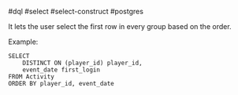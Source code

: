 #dql #select #select-construct #postgres

It lets the user select the first row in every group based on the order.

Example:
```postgresql
SELECT
	DISTINCT ON (player_id) player_id,
	event_date first_login
FROM Activity
ORDER BY player_id, event_date
```

